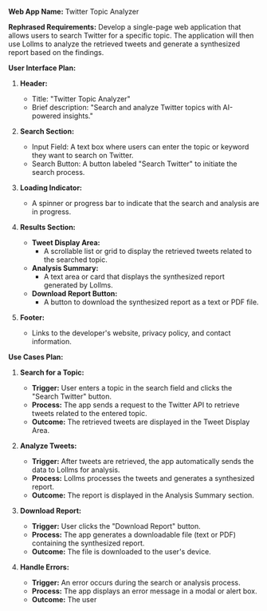 **Web App Name:** Twitter Topic Analyzer

**Rephrased Requirements:**
Develop a single-page web application that allows users to search Twitter for a specific topic. The application will then use Lollms to analyze the retrieved tweets and generate a synthesized report based on the findings.

**User Interface Plan:**

1. **Header:**
   - Title: "Twitter Topic Analyzer"
   - Brief description: "Search and analyze Twitter topics with AI-powered insights."

2. **Search Section:**
   - Input Field: A text box where users can enter the topic or keyword they want to search on Twitter.
   - Search Button: A button labeled "Search Twitter" to initiate the search process.

3. **Loading Indicator:**
   - A spinner or progress bar to indicate that the search and analysis are in progress.

4. **Results Section:**
   - **Tweet Display Area:**
     - A scrollable list or grid to display the retrieved tweets related to the searched topic.
   - **Analysis Summary:**
     - A text area or card that displays the synthesized report generated by Lollms.
   - **Download Report Button:**
     - A button to download the synthesized report as a text or PDF file.

5. **Footer:**
   - Links to the developer's website, privacy policy, and contact information.

**Use Cases Plan:**

1. **Search for a Topic:**
   - **Trigger:** User enters a topic in the search field and clicks the "Search Twitter" button.
   - **Process:** The app sends a request to the Twitter API to retrieve tweets related to the entered topic.
   - **Outcome:** The retrieved tweets are displayed in the Tweet Display Area.

2. **Analyze Tweets:**
   - **Trigger:** After tweets are retrieved, the app automatically sends the data to Lollms for analysis.
   - **Process:** Lollms processes the tweets and generates a synthesized report.
   - **Outcome:** The report is displayed in the Analysis Summary section.

3. **Download Report:**
   - **Trigger:** User clicks the "Download Report" button.
   - **Process:** The app generates a downloadable file (text or PDF) containing the synthesized report.
   - **Outcome:** The file is downloaded to the user's device.

4. **Handle Errors:**
   - **Trigger:** An error occurs during the search or analysis process.
   - **Process:** The app displays an error message in a modal or alert box.
   - **Outcome:** The user